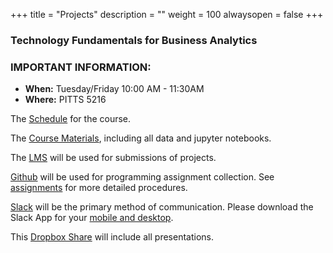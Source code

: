 +++
title = "Projects"
description = ""
weight = 100
alwaysopen = false
+++
### Technology Fundamentals for Business Analytics


### IMPORTANT INFORMATION:

* **When:** Tuesday/Friday  10:00 AM - 11:30AM
* **Where:** PITTS 5216

The [Schedule](sessions/) for the course.

The [Course Materials](https://github.com/rpi-techfundamentals/techfundamentals-fall2018-materials), including all data and jupyter notebooks.

The [LMS](https://lms.rpi.edu) will be used for submissions of projects.

[Github](https://github.com) will be used for programming assignment collection. See [assignments](assignments/) for more detailed procedures.

[Slack](https://techfund-sp2018.slack.com) will be the primary method of communication. Please download the Slack App for your [mobile and desktop](https://slack.com/downloads/).

This [Dropbox Share](https://www.dropbox.com/sh/tn7xmg9qo2u8ydz/AAD2SMEPa28NpIGuea25TJUIa?dl=0) will include all presentations.
